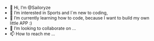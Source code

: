 - 👋 Hi, I’m @Sailoryze
- 👀 I’m interested in Sports and I`m new to coding,
- 🌱 I’m currently learning how to code, because I want to build my own little APP :)
- 💞️ I’m looking to collaborate on ...
- 📫 How to reach me ... 

<!---
Sailoryze/Sailoryze is a ✨ special ✨ repository because its `README.md` (this file) appears on your GitHub profile.
You can click the Preview link to take a look at your changes.
--->
